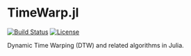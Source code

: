 # TimeWarp.jl

[![Build Status][build-img]][build-url]
[![License](http://img.shields.io/badge/license-MIT-brightgreen.svg?style=flat)](LICENSE.md)

Dynamic Time Warping (DTW) and related algorithms in Julia.

[build-img]: https://travis-ci.org/ahwillia/DynamicTimeWarp.jl.svg?branch=master
[build-url]: https://travis-ci.org/ahwillia/DynamicTimeWarp.jl
